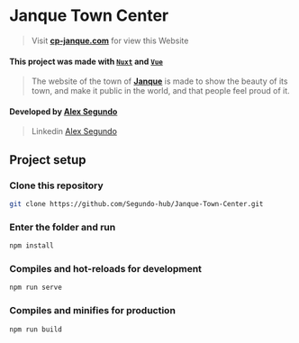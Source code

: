 
# Janque Town Center 
> Visit __[cp-janque.com](https://cp-janque.com)__ for view this Website
#### **This project was made with [`Nuxt`](https://nuxtjs.org/) and [`Vue`](https://vuejs.org/)**

> The website of the town of __[Janque](https://cp-janque.com)__ is made to show the beauty of its town, and make it public in the world, and that people feel proud of it.
#### Developed by [Alex Segundo](https://github.com/Segundo-hub)
> Linkedin [Alex Segundo](https://www.linkedin.com/in/alex-segundo/?target=_blank)

## Project setup

### Clone this repository

``` bash
git clone https://github.com/Segundo-hub/Janque-Town-Center.git
```
### Enter the folder and run
``` bash
npm install 
```

### Compiles and hot-reloads for development
``` bash
npm run serve
```

### Compiles and minifies for production

``` bash
npm run build
```
